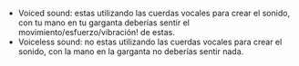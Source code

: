 - Voiced sound:
  estas utilizando las cuerdas vocales para crear el sonido, con tu mano en tu garganta deberías sentir el movimiento/esfuerzo/vibración! de estas.
- Voiceless sound:
  no estas utilizando las cuerdas vocales para crear el sonido, con la mano en la garganta no deberías sentir nada.